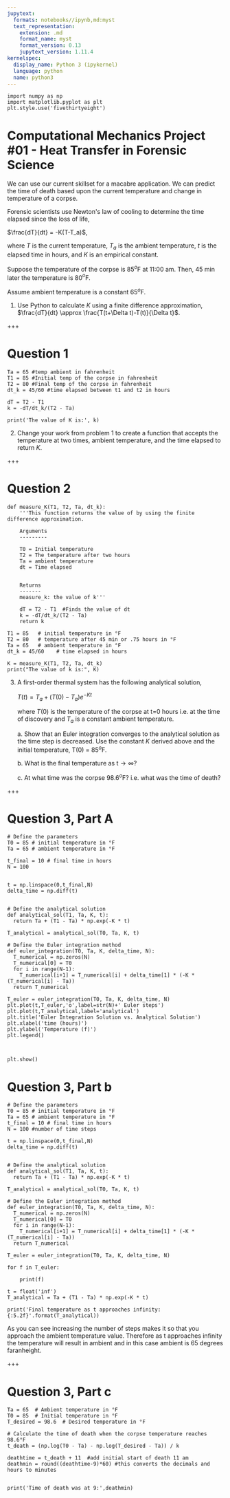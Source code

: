 ```yaml
---
jupytext:
  formats: notebooks//ipynb,md:myst
  text_representation:
    extension: .md
    format_name: myst
    format_version: 0.13
    jupytext_version: 1.11.4
kernelspec:
  display_name: Python 3 (ipykernel)
  language: python
  name: python3
---
```


```{code-cell} ipython3
import numpy as np
import matplotlib.pyplot as plt
plt.style.use('fivethirtyeight')
```

# Computational Mechanics Project #01 - Heat Transfer in Forensic Science

We can use our current skillset for a macabre application. We can predict the time of death based upon the current temperature and change in temperature of a corpse. 

Forensic scientists use Newton's law of cooling to determine the time elapsed since the loss of life, 

$\frac{dT}{dt} = -K(T-T_a)$,

where $T$ is the current temperature, $T_a$ is the ambient temperature, $t$ is the elapsed time in hours, and $K$ is an empirical constant. 

Suppose the temperature of the corpse is 85$^o$F at 11:00 am. Then, 45
min later the temperature is 80$^{o}$F. 

Assume ambient temperature is a constant 65$^{o}$F.

1. Use Python to calculate $K$ using a finite difference approximation, $\frac{dT}{dt} \approx \frac{T(t+\Delta t)-T(t)}{\Delta t}$.

+++

# Question 1

```{code-cell} ipython3
Ta = 65 #temp ambient in fahrenheit
T1 = 85 #Initial temp of the corpse in fahrenheit
T2 = 80 #Final temp of the corpse in fahrenheit
dt_k = 45/60 #time elapsed between t1 and t2 in hours

dT = T2 - T1
k = -dT/dt_k/(T2 - Ta)

print('The value of K is:', k)
```

2. Change your work from problem 1 to create a function that accepts the temperature at two times, ambient temperature, and the time elapsed to return $K$.

+++

# Question 2

```{code-cell} ipython3
def measure_K(T1, T2, Ta, dt_k):
    '''This function returns the value of by using the finite difference approximation.
    
    Arguments
    ---------
    
    T0 = Initial temperature
    T2 = The temperature after two hours
    Ta = ambient temperature
    dt = Time elapsed
    
    
    Returns
    -------
    measure_k: the value of k'''
    
    dT = T2 - T1  #Finds the value of dt
    k = -dT/dt_k/(T2 - Ta)
    return k
```

```{code-cell} ipython3
T1 = 85   # initial temperature in °F
T2 = 80   # temperature after 45 min or .75 hours in °F
Ta = 65   # ambient temperature in °F
dt_k = 45/60    # time elapsed in hours

K = measure_K(T1, T2, Ta, dt_k)
print("The value of k is:", K)
```

3. A first-order thermal system has the following analytical solution, 

    $T(t) =T_a+(T(0)-T_a)e^{-Kt}$

    where $T(0)$ is the temperature of the corpse at t=0 hours i.e. at the time of discovery and $T_a$ is a constant ambient temperature. 

    a. Show that an Euler integration converges to the analytical solution as the time step is decreased. Use the constant $K$ derived above and the initial temperature, T(0) = 85$^o$F. 

    b. What is the final temperature as t$\rightarrow\infty$?
    
    c. At what time was the corpse 98.6$^{o}$F? i.e. what was the time of death?

+++

# Question 3, Part A

```{code-cell} ipython3
# Define the parameters
T0 = 85 # initial temperature in °F
Ta = 65 # ambient temperature in °F

t_final = 10 # final time in hours
N = 100


t = np.linspace(0,t_final,N)
delta_time = np.diff(t)


# Define the analytical solution
def analytical_sol(T1, Ta, K, t):
  return Ta + (T1 - Ta) * np.exp(-K * t)

T_analytical = analytical_sol(T0, Ta, K, t)

# Define the Euler integration method
def euler_integration(T0, Ta, K, delta_time, N):
  T_numerical = np.zeros(N)
  T_numerical[0] = T0
  for i in range(N-1):
    T_numerical[i+1] = T_numerical[i] + delta_time[1] * (-K * (T_numerical[i] - Ta))
  return T_numerical

T_euler = euler_integration(T0, Ta, K, delta_time, N)
plt.plot(t,T_euler,'o',label=str(N)+' Euler steps')
plt.plot(t,T_analytical,label='analytical')
plt.title('Euler Integration Solution vs. Analytical Solution')
plt.xlabel('time (hours)')
plt.ylabel('Temperature (f)')
plt.legend()



plt.show()
```

# Question 3, Part b

```{code-cell} ipython3
# Define the parameters
T0 = 85 # initial temperature in °F
Ta = 65 # ambient temperature in °F
t_final = 10 # final time in hours
N = 100 #number of time steps

t = np.linspace(0,t_final,N)
delta_time = np.diff(t)


# Define the analytical solution
def analytical_sol(T1, Ta, K, t):
  return Ta + (T1 - Ta) * np.exp(-K * t)

T_analytical = analytical_sol(T0, Ta, K, t)

# Define the Euler integration method
def euler_integration(T0, Ta, K, delta_time, N):
  T_numerical = np.zeros(N)
  T_numerical[0] = T0
  for i in range(N-1):
    T_numerical[i+1] = T_numerical[i] + delta_time[1] * (-K * (T_numerical[i] - Ta))
  return T_numerical

T_euler = euler_integration(T0, Ta, K, delta_time, N)

for f in T_euler:

    print(f)
```

```{code-cell} ipython3
t = float('inf')
T_analytical = Ta + (T1 - Ta) * np.exp(-K * t)

print('Final temperature as t approaches infinity: {:5.2f}'.format(T_analytical))
```

As you can see increasing the number of steps makes it so that you approach the ambient temperature value. Therefore as t approaches infinity the temperature will result in ambient and in this case ambient is 65 degrees faranheight.

+++

# Question 3, Part c

```{code-cell} ipython3
Ta = 65  # Ambient temperature in °F
T0 = 85  # Initial temperature in °F
T_desired = 98.6  # Desired temperature in °F

# Calculate the time of death when the corpse temperature reaches 98.6°F
t_death = (np.log(T0 - Ta) - np.log(T_desired - Ta)) / k

deathtime = t_death + 11  #add initial start of death 11 am
deathmin = round((deathtime-9)*60) #this converts the decimals and hours to minutes


print('Time of death was at 9:',deathmin)
```

```{code-cell} ipython3

```
